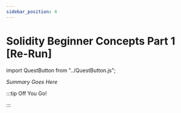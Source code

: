 ```yaml
---
sidebar_position: 4
---
```


# Solidity Beginner Concepts Part 1 [Re-Run]
import QuestButton from "../QuestButton.js";

_Summary Goes Here_

:::tip Off You Go!

<QuestButton text="Quest" />

:::


